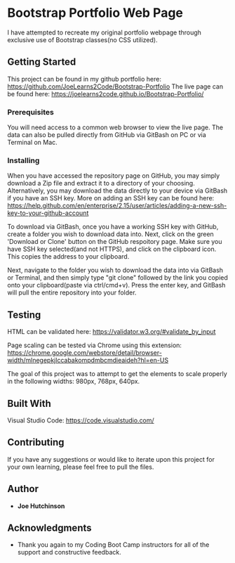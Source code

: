 # Bootstrap Portfolio Web Page

I have attempted to recreate my original portfolio webpage through exclusive use of Bootstrap classes(no CSS utilized).  

## Getting Started

This project can be found in my github portfolio here: https://github.com/JoeLearns2Code/Bootstrap-Portfolio
The live page can be found here: https://joelearns2code.github.io/Bootstrap-Portfolio/

### Prerequisites

You will need access to a common web browser to view the live page.  The data can also be pulled directly from GitHub via GitBash on PC or via Terminal on Mac.


### Installing

When you have accessed the repository page on GitHub, you may simply download a Zip file and extract it to a directory of your choosing.  Alternatively, you may download the data directly to your device via GitBash if you have an SSH key.  More on adding an SSH key can be found here: https://help.github.com/en/enterprise/2.15/user/articles/adding-a-new-ssh-key-to-your-github-account

To download via GitBash, once you have a working SSH key with GitHub, create a folder you wish to download data into.  Next, click on the green 'Download or Clone' button on the GitHub respoitory page.  Make sure you have SSH key selected(and not HTTPS), and click on the clipboard icon.  This copies the address to your clipboard.

Next, navigate to the folder you wish to download the data into via GitBash or Terminal, and then simply type "git clone" followed by the link you copied onto your clipboard(paste via ctrl/cmd+v).  Press the enter key, and GitBash will pull the entire repository into your folder.


## Testing

HTML can be validated here: https://validator.w3.org/#validate_by_input

Page scaling can be tested via Chrome using this extension: https://chrome.google.com/webstore/detail/browser-width/mlnegepkjlccabakompdmbcmdieaideh?hl=en-US

The goal of this project was to attempt to get the elements to scale properly in the following widths: 980px, 768px, 640px.  


## Built With

Visual Studio Code: https://code.visualstudio.com/

## Contributing

If you have any suggestions or would like to iterate upon this project for your own learning, please feel free to pull the files.


## Author

* **Joe Hutchinson**


## Acknowledgments

* Thank you again to my Coding Boot Camp instructors for all of the support and constructive feedback.
